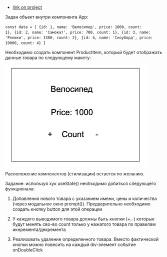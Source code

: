 - [link on project](https://sl101.github.io/TelRan-products)

Задан объект внутри компонента App:

<code>const data = [
{id: 1, name: 'Велосипед', price: 1000, count: 1},
{id: 2, name: 'Самокат', price: 700, count: 1},
{id: 3, name: 'Ролики', price: 1300, count: 2},
{id: 4, name: 'Сноуборд', price: 19000, count: 4}
]</code>

Необходимо создать компонент ProductItem, который будет отображать данные товара по следующему макету:

![task layout](./assets/hw_layout.png)

Расположение компонентов (стилизация) остается по желанию.

Задание: используя хук useState() необходимо добиться следующего функционала:

1. Добавления нового товара с указанием имени, цены и количества (через модальное окно prompt()). Предварительно необходимо создать кнопку button для этой операции

2. У каждого выводимого товара должны быть кнопки (+,-) которые будут менять сво-во count только у нажатого товара по правилам икнремента/декремента

3. Реализовать удаление определенного товара. Вместо фактической кнопки можно повесить на каждый div-элемент событие onDoubleClick
